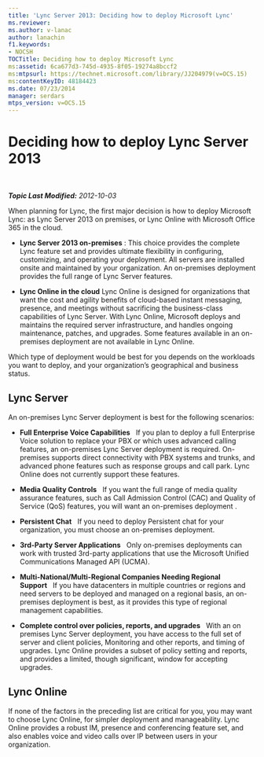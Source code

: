 ```yaml
---
title: 'Lync Server 2013: Deciding how to deploy Microsoft Lync'
ms.reviewer: 
ms.author: v-lanac
author: lanachin
f1.keywords:
- NOCSH
TOCTitle: Deciding how to deploy Microsoft Lync
ms:assetid: 6ca677d3-745d-4935-8f05-19274a8bccf2
ms:mtpsurl: https://technet.microsoft.com/library/JJ204979(v=OCS.15)
ms:contentKeyID: 48184423
ms.date: 07/23/2014
manager: serdars
mtps_version: v=OCS.15
---
```


<div data-xmlns="http://www.w3.org/1999/xhtml">

<div class="topic" data-xmlns="http://www.w3.org/1999/xhtml" data-msxsl="urn:schemas-microsoft-com:xslt" data-cs="http://msdn.microsoft.com/en-us/">

<div data-asp="http://msdn2.microsoft.com/asp">

# Deciding how to deploy Lync Server 2013

</div>

<div id="mainSection">

<div id="mainBody">

<span> </span>

_**Topic Last Modified:** 2012-10-03_

When planning for Lync, the first major decision is how to deploy Microsoft Lync: as Lync Server 2013 on premises, or Lync Online with Microsoft Office 365 in the cloud.

  - **Lync Server 2013 on-premises** : This choice provides the complete Lync feature set and provides ultimate flexibility in configuring, customizing, and operating your deployment. All servers are installed onsite and maintained by your organization. An on-premises deployment provides the full range of Lync Server features.

  - **Lync Online in the cloud** Lync Online is designed for organizations that want the cost and agility benefits of cloud-based instant messaging, presence, and meetings without sacrificing the business-class capabilities of Lync Server. With Lync Online, Microsoft deploys and maintains the required server infrastructure, and handles ongoing maintenance, patches, and upgrades. Some features available in an on-premises deployment are not available in Lync Online.

Which type of deployment would be best for you depends on the workloads you want to deploy, and your organization’s geographical and business status.

<div>

## Lync Server

An on-premises Lync Server deployment is best for the following scenarios:

  - **Full Enterprise Voice Capabilities**   If you plan to deploy a full Enterprise Voice solution to replace your PBX or which uses advanced calling features, an on-premises Lync Server deployment is required. On-premises supports direct connectivity with PBX systems and trunks, and advanced phone features such as response groups and call park. Lync Online does not currently support these features.

  - **Media Quality Controls**   If you want the full range of media quality assurance features, such as Call Admission Control (CAC) and Quality of Service (QoS) features, you will want an on-premises deployment .

  - **Persistent Chat**   If you need to deploy Persistent chat for your organization, you must choose an on-premises deployment.

  - **3rd-Party Server Applications**   Only on-premises deployments can work with trusted 3rd-party applications that use the Microsoft Unified Communications Managed API (UCMA).

  - **Multi-National/Multi-Regional Companies Needing Regional Support**   If you have datacenters in multiple countries or regions and need servers to be deployed and managed on a regional basis, an on-premises deployment is best, as it provides this type of regional management capabilities.

  - **Complete control over policies, reports, and upgrades**   With an on premises Lync Server deployment, you have access to the full set of server and client policies, Monitoring and other reports, and timing of upgrades. Lync Online provides a subset of policy setting and reports, and provides a limited, though significant, window for accepting upgrades.

</div>

<div>

## Lync Online

If none of the factors in the preceding list are critical for you, you may want to choose Lync Online, for simpler deployment and manageability. Lync Online provides a robust IM, presence and conferencing feature set, and also enables voice and video calls over IP between users in your organization.

</div>

</div>

<span> </span>

</div>

</div>

</div>

